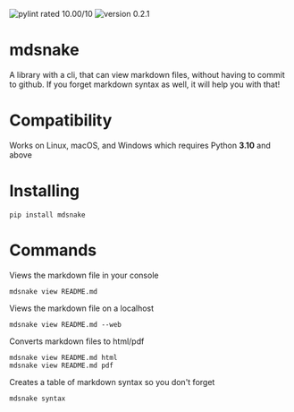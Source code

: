 ![pylint rated 10.00/10](https://img.shields.io/badge/pylint-10.00-green)
![version 0.2.1](https://img.shields.io/badge/version-v0.2.1-green)

# mdsnake

A library with a cli, that can view markdown files, without having to commit to github. If you forget markdown syntax as well, it will help you with that!

# Compatibility

Works on Linux, macOS, and Windows which requires Python **3.10** and above

# Installing

```
pip install mdsnake
```

# Commands

Views the markdown file in your console

```
mdsnake view README.md
```

Views the markdown file on a localhost

```
mdsnake view README.md --web
```

Converts markdown files to html/pdf

```
mdsnake view README.md html
mdsnake view README.md pdf
```

Creates a table of markdown syntax so you don't forget

```
mdsnake syntax
```